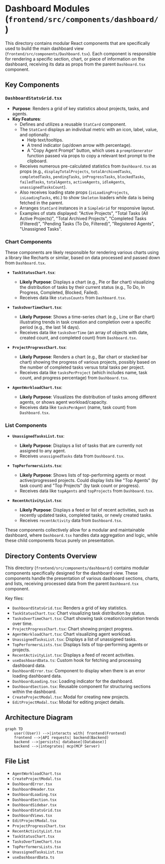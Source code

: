 # Dashboard Modules (`frontend/src/components/dashboard/`)

This directory contains modular React components that are specifically used to build the main dashboard view (`frontend/src/components/Dashboard.tsx`). Each component is responsible for rendering a specific section, chart, or piece of information on the dashboard, receiving its data as props from the parent `Dashboard.tsx` component.

## Key Components

### `DashboardStatsGrid.tsx`

- **Purpose**: Renders a grid of key statistics about projects, tasks, and agents.
- **Key Features**:
  - Defines and utilizes a reusable `StatCard` component.
  - The `StatCard` displays an individual metric with an icon, label, value, and optionally:
    - Help text/tooltips.
    - A trend indicator (up/down arrow with percentage).
    - A "Copy Agent Prompt" button, which uses a `promptGenerator` function passed via props to copy a relevant text prompt to the clipboard.
  - Receives numerous pre-calculated statistics from `Dashboard.tsx` as props (e.g., `displayTotalProjects`, `totalArchivedTasks`, `completedTasks`, `pendingTasks`, `inProgressTasks`, `blockedTasks`, `failedTasks`, `totalAgents`, `activeAgents`, `idleAgents`, `unassignedTasksCount`).
  - Also receives loading state props (`isLoadingProjects`, `isLoadingTasks`, etc.) to show `Skeleton` loaders while data is being fetched in the parent.
  - Arranges `StatCard` instances in a `SimpleGrid` for responsive layout.
  - Examples of stats displayed: "Active Projects", "Total Tasks (All Active Projects)", "Total Archived Projects", "Completed Tasks (Filtered)", "Pending Tasks (To Do, Filtered)", "Registered Agents", "Unassigned Tasks".

### Chart Components

These components are likely responsible for rendering various charts using a library like Recharts or similar, based on data processed and passed down from `Dashboard.tsx`.

- **`TaskStatusChart.tsx`**:

  - **Likely Purpose**: Displays a chart (e.g., Pie or Bar chart) visualizing the distribution of tasks by their current status (e.g., To Do, In Progress, Completed, Blocked, Failed).
  - Receives data like `statusCounts` from `Dashboard.tsx`.

- **`TasksOverTimeChart.tsx`**:

  - **Likely Purpose**: Shows a time-series chart (e.g., Line or Bar chart) illustrating trends in task creation and completion over a specific period (e.g., the last 14 days).
  - Receives data like `tasksOverTime` (an array of objects with date, created count, and completed count) from `Dashboard.tsx`.

- **`ProjectProgressChart.tsx`**:

  - **Likely Purpose**: Renders a chart (e.g., Bar chart or stacked bar chart) showing the progress of various projects, possibly based on the number of completed tasks versus total tasks per project.
  - Receives data like `tasksPerProject` (which includes name, task count, and progress percentage) from `Dashboard.tsx`.

- **`AgentWorkloadChart.tsx`**:
  - **Likely Purpose**: Visualizes the distribution of tasks among different agents, or shows agent workload/capacity.
  - Receives data like `tasksPerAgent` (name, task count) from `Dashboard.tsx`.

### List Components

- **`UnassignedTasksList.tsx`**:

  - **Likely Purpose**: Displays a list of tasks that are currently not assigned to any agent.
  - Receives `unassignedTasks` data from `Dashboard.tsx`.

- **`TopPerformersLists.tsx`**:

  - **Likely Purpose**: Shows lists of top-performing agents or most active/progressed projects. Could display lists like "Top Agents" (by task count) and "Top Projects" (by task count or progress).
  - Receives data like `topAgents` and `topProjects` from `Dashboard.tsx`.

- **`RecentActivityList.tsx`**:
  - **Likely Purpose**: Displays a feed or list of recent activities, such as recently updated tasks, completed tasks, or newly created tasks.
  - Receives `recentActivity` data from `Dashboard.tsx`.

These components collectively allow for a modular and maintainable dashboard, where `Dashboard.tsx` handles data aggregation and logic, while these child components focus purely on presentation.

## Directory Contents Overview

This directory (`frontend/src/components/dashboard/`) contains modular components specifically designed for the dashboard view. These components handle the presentation of various dashboard sections, charts, and lists, receiving processed data from the parent `Dashboard.tsx` component.

Key files:

*   `DashboardStatsGrid.tsx`: Renders a grid of key statistics.
*   `TaskStatusChart.tsx`: Chart visualizing task distribution by status.
*   `TasksOverTimeChart.tsx`: Chart showing task creation/completion trends over time.
*   `ProjectProgressChart.tsx`: Chart showing project progress.
*   `AgentWorkloadChart.tsx`: Chart visualizing agent workload.
*   `UnassignedTasksList.tsx`: Displays a list of unassigned tasks.
*   `TopPerformersLists.tsx`: Displays lists of top-performing agents or projects.
*   `RecentActivityList.tsx`: Displays a feed of recent activities.
*   `useDashboardData.ts`: Custom hook for fetching and processing dashboard data.
*   `DashboardError.tsx`: Component to display when there is an error loading dashboard data.
*   `DashboardLoading.tsx`: Loading indicator for the dashboard.
*   `DashboardSection.tsx`: Reusable component for structuring sections within the dashboard.
*   `CreateProjectModal.tsx`: Modal for creating new projects.
*   `EditProjectModal.tsx`: Modal for editing project details.

## Architecture Diagram
```mermaid
graph TD
    user((User)) -->|interacts with| frontend(Frontend)
    frontend -->|API requests| backend(Backend)
    backend -->|persists| database[(Database)]
    backend -->|integrates| mcp(MCP Server)
```

<!-- File List Start -->
## File List

- `AgentWorkloadChart.tsx`
- `CreateProjectModal.tsx`
- `DashboardError.tsx`
- `DashboardHeader.tsx`
- `DashboardLoading.tsx`
- `DashboardSection.tsx`
- `DashboardSidebar.tsx`
- `DashboardStatsGrid.tsx`
- `DashboardViews.tsx`
- `EditProjectModal.tsx`
- `ProjectProgressChart.tsx`
- `RecentActivityList.tsx`
- `TaskStatusChart.tsx`
- `TasksOverTimeChart.tsx`
- `TopPerformersLists.tsx`
- `UnassignedTasksList.tsx`
- `useDashboardData.ts`

<!-- File List End -->




